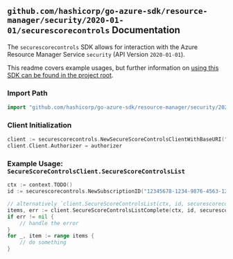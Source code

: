 
## `github.com/hashicorp/go-azure-sdk/resource-manager/security/2020-01-01/securescorecontrols` Documentation

The `securescorecontrols` SDK allows for interaction with the Azure Resource Manager Service `security` (API Version `2020-01-01`).

This readme covers example usages, but further information on [using this SDK can be found in the project root](https://github.com/hashicorp/go-azure-sdk/tree/main/docs).

### Import Path

```go
import "github.com/hashicorp/go-azure-sdk/resource-manager/security/2020-01-01/securescorecontrols"
```


### Client Initialization

```go
client := securescorecontrols.NewSecureScoreControlsClientWithBaseURI("https://management.azure.com")
client.Client.Authorizer = authorizer
```


### Example Usage: `SecureScoreControlsClient.SecureScoreControlsList`

```go
ctx := context.TODO()
id := securescorecontrols.NewSubscriptionID("12345678-1234-9876-4563-123456789012")

// alternatively `client.SecureScoreControlsList(ctx, id, securescorecontrols.DefaultSecureScoreControlsListOperationOptions())` can be used to do batched pagination
items, err := client.SecureScoreControlsListComplete(ctx, id, securescorecontrols.DefaultSecureScoreControlsListOperationOptions())
if err != nil {
	// handle the error
}
for _, item := range items {
	// do something
}
```
